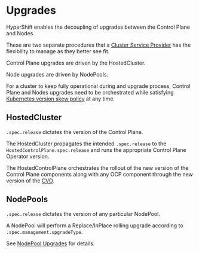 # Upgrades

HyperShift enables the decoupling of upgrades between the Control Plane and Nodes.

These are two separate procedures that a [Cluster Service Provider](../reference/concepts-and-personas.md#personas) has the flexibility to manage as they better see fit.

Control Plane upgrades are driven by the HostedCluster.

Node upgrades are driven by NodePools.

For a cluster to keep fully operational during and upgrade process, Control Plane and Nodes upgrades need to be orchestrated while satisfying [Kubernetes version skew policy](https://kubernetes.io/releases/version-skew-policy/) at any time.

## HostedCluster

`.spec.release` dictates the version of the Control Plane.

The HostedCluster propagates the intended `.spec.release` to the `HostedControlPlane.spec.release` and runs the appropriate Control Plane Operator version.

The HostedControlPlane orchestrates the rollout of the new version of the Control Plane components along with any OCP component through the new version of the [CVO](https://github.com/openshift/cluster-version-operator).

## NodePools

`.spec.release` dictates the version of any particular NodePool.

A NodePool will perform a Replace/InPlace rolling upgrade according to `.spec.management.upgradeType`.

See [NodePool Upgrades](./automated-machine-management/nodepool-lifecycle.md) for details.
